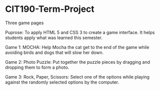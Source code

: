# CIT190-Term-Project
Three game pages

Puprose:  To apply HTML 5 and CSS 3 to create a game interface.  It helps students apply what was learned this semester.

Game 1:  MOCHA:   Help Mocha the cat get to the end of the game while avoiding birds and dogs that will slow her down.

Game 2:  Photo Puzzle:  Put together the puzzle pieces by dragging and dropping them to form a photo. 

Game 3:  Rock, Paper, Scissors:  Select one of the options while playing against the randomly selected options by the computer.  
